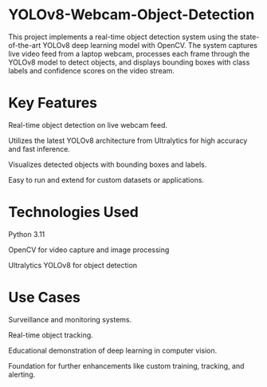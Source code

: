 # YOLOv8-Webcam-Object-Detection
This project implements a real-time object detection system using the state-of-the-art YOLOv8 deep learning model with OpenCV. The system captures live video feed from a laptop webcam, processes each frame through the YOLOv8 model to detect objects, and displays bounding boxes with class labels and confidence scores on the video stream.


# Key Features
Real-time object detection on live webcam feed.

Utilizes the latest YOLOv8 architecture from Ultralytics for high accuracy and fast inference.

Visualizes detected objects with bounding boxes and labels.

Easy to run and extend for custom datasets or applications.

# Technologies Used
Python 3.11

OpenCV for video capture and image processing

Ultralytics YOLOv8 for object detection

# Use Cases
Surveillance and monitoring systems.

Real-time object tracking.

Educational demonstration of deep learning in computer vision.

Foundation for further enhancements like custom training, tracking, and alerting.



